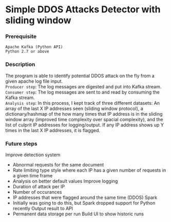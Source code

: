 # Simple DDOS Attacks Detector with sliding window

### Prerequisite
```Apache Kafka (Python API)```   
```Python 2.7 or above``` 

### Description
The program is able to identify potential DDOS attack on the fly from a given apache log file input.  
```Producer step```: The log messages are digested and put into Kafka stream.  
```Consumer step```: The log messages are sent to and read by consuming the Kafka stream.  
```Analysis step```: In this process, I kept track of three different datasets:  An array of the last X IP addresses seen (sliding window protocol), a dictionary/hashmap of the how many times that IP address is in the sliding window array (improved time complexity over spacial complexity), and the list of culprit IP addresses for logging/output.  If any IP address shows up Y times in the last X IP addresses, it is flagged.

### Future steps
Improve detection system
  - Abnormal requests for the same document
  - Rate limiting type style where each IP has a given number of requests in a given time frame
  - Analysis on better default values
Improve logging
  - Duration of attack per IP
  - Number of occurances
  - IP addresses that were flagged around the same time (DDOS)
Spark
  - Initially was going to do this, but Spark dropped support for Python recently
Output result to API
  - Permanent data storage per run
Build UI to show historic runs
